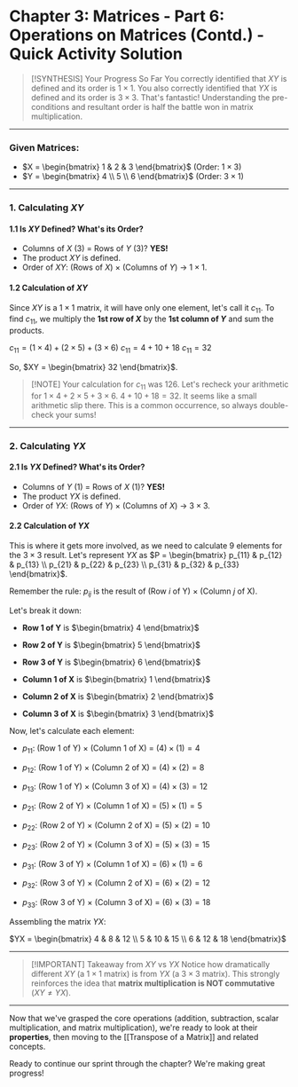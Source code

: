 # Chapter 3: Matrices - Part 6: Operations on Matrices (Contd.) - Quick Activity Solution

> [!SYNTHESIS] Your Progress So Far
> You correctly identified that $XY$ is defined and its order is $1 \times 1$.
> You also correctly identified that $YX$ is defined and its order is $3 \times 3$.
> That's fantastic! Understanding the pre-conditions and resultant order is half the battle won in matrix multiplication.

---

### Given Matrices:

*   $X = \begin{bmatrix} 1 & 2 & 3 \end{bmatrix}$ (Order: $1 \times 3$)
*   $Y = \begin{bmatrix} 4 \\ 5 \\ 6 \end{bmatrix}$ (Order: $3 \times 1$)

---

### 1. Calculating $XY$

#### 1.1 Is $XY$ Defined? What's its Order?
*   Columns of $X$ (3) = Rows of $Y$ (3)? **YES!**
*   The product $XY$ is defined.
*   Order of $XY$: (Rows of $X$) $\times$ (Columns of $Y$) $\rightarrow$ $1 \times 1$.

#### 1.2 Calculation of $XY$

Since $XY$ is a $1 \times 1$ matrix, it will have only one element, let's call it $c_{11}$.
To find $c_{11}$, we multiply the **1st row of $X$** by the **1st column of $Y$** and sum the products.

$c_{11} = (1 \times 4) + (2 \times 5) + (3 \times 6)$
$c_{11} = 4 + 10 + 18$
$c_{11} = 32$

So, $XY = \begin{bmatrix} 32 \end{bmatrix}$.

> [!NOTE] Your calculation for $c_{11}$ was $126$. Let's recheck your arithmetic for $1 \times 4 + 2 \times 5 + 3 \times 6$.
> $4 + 10 + 18 = 32$. It seems like a small arithmetic slip there. This is a common occurrence, so always double-check your sums!

---

### 2. Calculating $YX$

#### 2.1 Is $YX$ Defined? What's its Order?
*   Columns of $Y$ (1) = Rows of $X$ (1)? **YES!**
*   The product $YX$ is defined.
*   Order of $YX$: (Rows of $Y$) $\times$ (Columns of $X$) $\rightarrow$ $3 \times 3$.

#### 2.2 Calculation of $YX$

This is where it gets more involved, as we need to calculate 9 elements for the $3 \times 3$ result. Let's represent $YX$ as $P = \begin{bmatrix} p_{11} & p_{12} & p_{13} \\ p_{21} & p_{22} & p_{23} \\ p_{31} & p_{32} & p_{33} \end{bmatrix}$.

Remember the rule: $p_{ij}$ is the result of (Row $i$ of Y) $\times$ (Column $j$ of X).

Let's break it down:

*   **Row 1 of Y** is $\begin{bmatrix} 4 \end{bmatrix}$
*   **Row 2 of Y** is $\begin{bmatrix} 5 \end{bmatrix}$
*   **Row 3 of Y** is $\begin{bmatrix} 6 \end{bmatrix}$

*   **Column 1 of X** is $\begin{bmatrix} 1 \end{bmatrix}$
*   **Column 2 of X** is $\begin{bmatrix} 2 \end{bmatrix}$
*   **Column 3 of X** is $\begin{bmatrix} 3 \end{bmatrix}$

Now, let's calculate each element:

*   $p_{11}$: (Row 1 of Y) $\times$ (Column 1 of X) = $(4) \times (1) = 4$
*   $p_{12}$: (Row 1 of Y) $\times$ (Column 2 of X) = $(4) \times (2) = 8$
*   $p_{13}$: (Row 1 of Y) $\times$ (Column 3 of X) = $(4) \times (3) = 12$

*   $p_{21}$: (Row 2 of Y) $\times$ (Column 1 of X) = $(5) \times (1) = 5$
*   $p_{22}$: (Row 2 of Y) $\times$ (Column 2 of X) = $(5) \times (2) = 10$
*   $p_{23}$: (Row 2 of Y) $\times$ (Column 3 of X) = $(5) \times (3) = 15$

*   $p_{31}$: (Row 3 of Y) $\times$ (Column 1 of X) = $(6) \times (1) = 6$
*   $p_{32}$: (Row 3 of Y) $\times$ (Column 2 of X) = $(6) \times (2) = 12$
*   $p_{33}$: (Row 3 of Y) $\times$ (Column 3 of X) = $(6) \times (3) = 18$

Assembling the matrix $YX$:

$YX = \begin{bmatrix} 4 & 8 & 12 \\ 5 & 10 & 15 \\ 6 & 12 & 18 \end{bmatrix}$

---

> [!IMPORTANT] Takeaway from $XY$ vs $YX$
> Notice how dramatically different $XY$ (a $1 \times 1$ matrix) is from $YX$ (a $3 \times 3$ matrix). This strongly reinforces the idea that **matrix multiplication is NOT commutative** ($XY \ne YX$).

---

Now that we've grasped the core operations (addition, subtraction, scalar multiplication, and matrix multiplication), we're ready to look at their **properties**, then moving to the [[Transpose of a Matrix]] and related concepts.

Ready to continue our sprint through the chapter? We're making great progress!